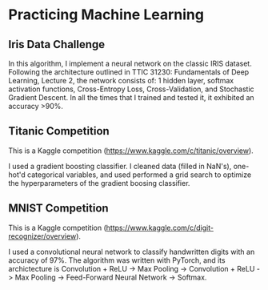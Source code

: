 # Practicing Machine Learning

## Iris Data Challenge 
In this algorithm, I implement a neural network on the classic IRIS dataset. Following the architecture outlined in TTIC 31230: Fundamentals of Deep Learning, Lecture 2, the network consists of: 1 hidden layer, softmax activation functions, Cross-Entropy Loss, Cross-Validation, and Stochastic Gradient Descent. In all the times that I trained and tested it, it exhibited an accuracy >90%.

## Titanic Competition
This is a Kaggle competition (https://www.kaggle.com/c/titanic/overview). 

I used a gradient boosting classifier. I cleaned data (filled in NaN's), one-hot'd categorical variables, and used performed a grid search to optimize the hyperparameters of the gradient boosing classifier.

## MNIST Competition
This is a Kaggle competition (https://www.kaggle.com/c/digit-recognizer/overview).

I used a convolutional neural network to classify handwritten digits with an accuracy of 97%. The algorithm was written with PyTorch, and its archictecture is Convolution + ReLU -> Max Pooling -> Convolution + ReLU -> Max Pooling -> Feed-Forward Neural Network -> Softmax.
